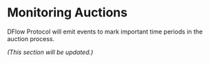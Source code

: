 # Monitoring Auctions

DFlow Protocol will emit events to mark important time periods in the auction process.

_(This section will be updated.)_

<!-- ## New Epoch Starts

TODO

## Reveal Bid Period Starts

TODO

## New Epoch Leader

TODO

## Epoch Winner Announced

TODO -->
